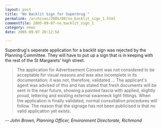 ```yaml
---
layout: post
title: "No Backlit Sign for Superdrug "
permalink: /archives/2005/09/no_backlit_sign_1.html
commentfile: 2005-09-07-no_backlit_sign_1
category: news
date: 2005-09-07 20:12:54

---
```


Superdrug's seperate application for a backlit sign was rejected by the Planning Committee. They will have to put up a sign that is in keeping with the rest of the St Margarets' high street.

> The application for Advertisement Consent was not considered to be acceptable for visual reasons and was also incomplete in its documentation; it was not, therefore, validated ... The applicant's agent was advised of this and has stated that fresh documents will be sent in the near future, showing a painted fascia with applied, slightly proud, lettering and existing external swanneck light fittings. When the application is finally validated, normal consultation procedures will follow. The reason that the signage has not been publicised is that no valid application yet exists.

-- *John Brown, Planning Officer, Environment Directorate, Richmond*
